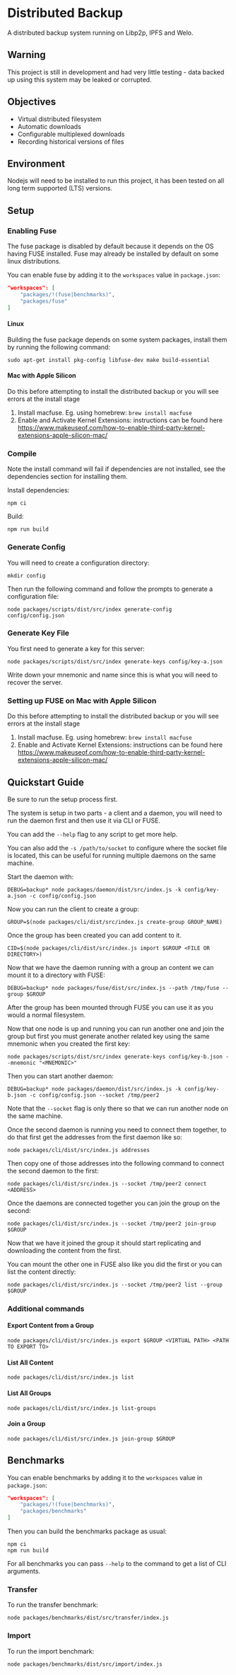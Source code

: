 # Distributed Backup

A distributed backup system running on Libp2p, IPFS and Welo.

## Warning

This project is still in development and had very little testing - data backed up using this system may be leaked or corrupted.

## Objectives

- Virtual distributed filesystem
- Automatic downloads
- Configurable multiplexed downloads
- Recording historical versions of files

## Environment

Nodejs will need to be installed to run this project, it has been tested on all long term supported (LTS) versions.

## Setup

### Enabling Fuse

The fuse package is disabled by default because it depends on the OS having FUSE installed. Fuse may already be installed by default on some linux distributions.

You can enable fuse by adding it to the `workspaces` value in `package.json`:

```json
"workspaces": [
	"packages/!(fuse|benchmarks)",
	"packages/fuse"
]
```

#### Linux

Building the fuse package depends on some system packages, install them by running the following command:

```
sudo apt-get install pkg-config libfuse-dev make build-essential
```

#### Mac with Apple Silicon

Do this before attempting to install the distributed backup or you will see errors at the install stage
1. Install macfuse. Eg. using homebrew: `brew install macfuse`
2. Enable and Activate Kernel Extensions: instructions can be found here https://www.makeuseof.com/how-to-enable-third-party-kernel-extensions-apple-silicon-mac/


### Compile

Note the install command will fail if dependencies are not installed, see the dependencies section for installing them.

Install dependencies:
```
npm ci
```

Build:
```
npm run build
```

### Generate Config

You will need to create a configuration directory:
```
mkdir config
```

Then run the following command and follow the prompts to generate a configuration file:
```
node packages/scripts/dist/src/index generate-config config/config.json
```

### Generate Key File

You first need to generate a key for this server:
```
node packages/scripts/dist/src/index generate-keys config/key-a.json
```

Write down your mnemonic and name since this is what you will need to recover the server.

### Setting up FUSE on Mac with Apple Silicon

Do this before attempting to install the distributed backup or you will see errors at the install stage
1. Install macfuse. Eg. using homebrew: `brew install macfuse`
2. Enable and Activate Kernel Extensions: instructions can be found here https://www.makeuseof.com/how-to-enable-third-party-kernel-extensions-apple-silicon-mac/

## Quickstart Guide

Be sure to run the setup process first.

The system is setup in two parts - a client and a daemon, you will need to run the daemon first and then use it via CLI or FUSE.

You can add the `--help` flag to any script to get more help.

You can also add the `-s /path/to/socket` to configure where the socket file is located, this can be useful for running multiple daemons on the same machine.


Start the daemon with:

```
DEBUG=backup* node packages/daemon/dist/src/index.js -k config/key-a.json -c config/config.json
```

Now you can run the client to create a group:

```
GROUP=$(node packages/cli/dist/src/index.js create-group GROUP_NAME)
```

Once the group has been created you can add content to it.

```
CID=$(node packages/cli/dist/src/index.js import $GROUP <FILE OR DIRECTORY>)
```

Now that we have the daemon running with a group an content we can mount it to a directory with FUSE:

```
DEBUG=backup* node packages/fuse/dist/src/index.js --path /tmp/fuse --group $GROUP
```

After the group has been mounted through FUSE you can use it as you would a normal filesystem.

Now that one node is up and running you can run another one and join the group but first you must generate another related key using the same mnemonic when you created the first key:

```
node packages/scripts/dist/src/index generate-keys config/key-b.json --mnemonic "<MNEMONIC>"
```

Then you can start another daemon:

```
DEBUG=backup* node packages/daemon/dist/src/index.js -k config/key-b.json -c config/config.json --socket /tmp/peer2
```

Note that the `--socket` flag is only there so that we can run another node on the same machine.

Once the second daemon is running you need to connect them together, to do that first get the addresses from the first daemon like so:

```
node packages/cli/dist/src/index.js addresses
```

Then copy one of those addresses into the following command to connect the second daemon to the first:

```
node packages/cli/dist/src/index.js --socket /tmp/peer2 connect <ADDRESS>
```

Once the daemons are connected together you can join the group on the second:

```
node packages/cli/dist/src/index.js --socket /tmp/peer2 join-group $GROUP
```

Now that we have it joined the group it should start replicating and downloading the content from the first.

You can mount the other one in FUSE also like you did the first or you can list the content directly:

```
node packages/cli/dist/src/index.js --socket /tmp/peer2 list --group $GROUP
```

### Additional commands


#### Export Content from a Group

```
node packages/cli/dist/src/index.js export $GROUP <VIRTUAL PATH> <PATH TO EXPORT TO>
```

#### List All Content

```
node packages/cli/dist/src/index.js list
```

#### List All Groups

```
node packages/cli/dist/src/index.js list-groups
```

#### Join a Group

```
node packages/cli/dist/src/index.js join-group $GROUP
```

## Benchmarks

You can enable benchmarks by adding it to the `workspaces` value in `package.json`:

```json
"workspaces": [
	"packages/!(fuse|benchmarks)",
	"packages/benchmarks"
]
```

Then you can build the benchmarks package as usual:

```
npm ci
npm run build
```

For all benchmarks you can pass `--help` to the command to get a list of CLI arguments.

### Transfer

To run the transfer benchmark:

```
node packages/benchmarks/dist/src/transfer/index.js
```

### Import

To run the import benchmark:

```
node packages/benchmarks/dist/src/import/index.js
```

